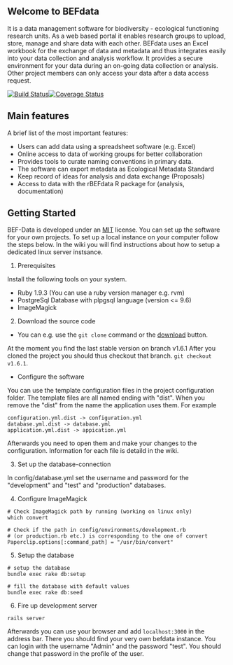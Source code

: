 ## Welcome to BEFdata

It is a data management software for biodiversity - ecological functioning
research units. As a web based portal it enables research groups to upload,
store, manage and share data with each other. BEFdata uses an Excel workbook
for the exchange of data and metadata and thus integrates easily into your
data collection and analysis workflow. It provides a secure environment
for your data during an on-going data collection or analysis. Other project
members can only access your data after a data access request.

[![Build Status](https://travis-ci.org/cpfaff/befdata.svg?branch=master)](https://travis-ci.org/cpfaff/befdata)[![Coverage Status](https://coveralls.io/repos/github/cpfaff/befdata/badge.svg?branch=master)](https://coveralls.io/github/cpfaff/befdata?branch=master)

## Main features

A brief list of the most important features:

* Users can add data using a spreadsheet software (e.g. Excel)
* Online access to data of working groups for better collaboration
* Provides tools to curate naming conventions in primary data.
* The software can export metadata as Ecological Metadata Standard
* Keep record of ideas for analysis and data exchange (Proposals)
* Access to data with the rBEFdata R package for (analysis, documentation)

## Getting Started

BEF-Data is developed under an [MIT](LICENSE.md) license. You can set up the
software for your own projects. To set up a local instance on your computer
follow the steps below. In the wiki you will find instructions about how to
setup a dedicated linux server instsance.

1. Prerequisites

Install the following tools on your system.

* Ruby 1.9.3 (You can use a ruby version manager e.g. rvm)
* PostgreSql Database with plpgsql language (version <= 9.6)
* ImageMagick

2. Download the source code

* You can e.g. use the `git clone` command or the
  [download](https://github.com/cpfaff/befdata/archive/master.zip) button.

At the moment you find the last stable version on branch v1.6.1 After you cloned
the project you should thus checkout that branch. `git checkout v1.6.1`.

* Configure the software

You can use the template configuration files in the project configuration
folder. The template files are all named ending with "dist". When you remove
the "dist" from the name the application uses them. For example

```
configuration.yml.dist -> configuration.yml
database.yml.dist -> database.yml
application.yml.dist -> appication.yml
```

Afterwards you need to open them and make your changes to the configuration.
Information for each file is detaild in the wiki.

3. Set up the database-connection

In config/database.yml set the username and password for the "development" and
"test" and "production" databases.

4. Configure ImageMagick

```
# Check ImageMagick path by running (working on linux only)
which convert

# Check if the path in config/environments/development.rb
# (or production.rb etc.) is corresponding to the one of convert
Paperclip.options[:command_path] = "/usr/bin/convert"
```

5. Setup the database

```
# setup the database
bundle exec rake db:setup

# fill the database with default values
bundle exec rake db:seed
```

6. Fire up development server

```
rails server
```

Afterwards you can use your browser and add `localhost:3000` in the address
bar. There you should find your very own befdata instance. You can login with
the username "Admin" and the password "test". You should change that password
in the profile of the user.
